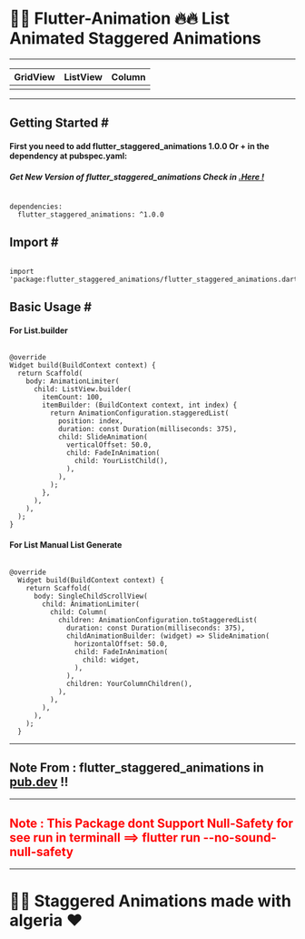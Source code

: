 <h1>🐱‍👤 Flutter-Animation 🔥🔥 List Animated Staggered Animations</h1>
<hr>

<table>
<thead>
<tr>
<th>GridView</th>
<th>ListView</th>
<th>Column</th>
</tr>
</thead>
<tbody>
<tr>
<td><img src="https://github.com/mobiten/flutter_staggered_animations/raw/master/assets/card_grid.gif?raw=true" alt=""></td>
  <td><img src="https://github.com/mobiten/flutter_staggered_animations/raw/master/assets/card_list.gif?raw=true" alt=""></td>
<td><img src="https://github.com/mobiten/flutter_staggered_animations/raw/master/assets/card_column.gif?raw=true" alt=""></td></tr>
</tbody>
</table>

<hr>
<h2>Getting Started #</h2>
<h4>First you need to add flutter_staggered_animations 1.0.0 Or + in the dependency at pubspec.yaml:</h4>
<h5>Get New Version of flutter_staggered_animations Check in <a href="https://pub.dev/packages/flutter_staggered_animations/install" > .Here !</a> </h5>
  
<pre><code>
dependencies:
  flutter_staggered_animations: ^1.0.0
</code></pre>
<h2>Import #</h2>
<pre><code>
import 'package:flutter_staggered_animations/flutter_staggered_animations.dart';
</code></pre>


<h2>Basic Usage #</h2>
<h4>For List.builder</h4>
<pre><code>
@override
Widget build(BuildContext context) {
  return Scaffold(
    body: AnimationLimiter(
      child: ListView.builder(
        itemCount: 100,
        itemBuilder: (BuildContext context, int index) {
          return AnimationConfiguration.staggeredList(
            position: index,
            duration: const Duration(milliseconds: 375),
            child: SlideAnimation(
              verticalOffset: 50.0,
              child: FadeInAnimation(
                child: YourListChild(),
              ),
            ),
          );
        },
      ),
    ),
  );
}
</code></pre>
<h4>For List <widget> Manual List Generate</h4>
<pre><code>
@override
  Widget build(BuildContext context) {
    return Scaffold(
      body: SingleChildScrollView(
        child: AnimationLimiter(
          child: Column(
            children: AnimationConfiguration.toStaggeredList(
              duration: const Duration(milliseconds: 375),
              childAnimationBuilder: (widget) => SlideAnimation(
                horizontalOffset: 50.0,
                child: FadeInAnimation(
                  child: widget,
                ),
              ),
              children: YourColumnChildren(),
            ),
          ),
        ),
      ),
    );
  }
</code></pre>
  
  <hr>
  <h2>
Note From : flutter_staggered_animations in <a href="https://pub.dev/packages/flutter_staggered_animations">pub.dev</a> !! </h2>
  <hr>
<h2 style="color:red" > Note : This Package dont Support Null-Safety for see run in terminall ==> flutter run --no-sound-null-safety </h2>
  <hr>
<h1>
🐱‍👤 Staggered Animations  made with algeria ❤
</h1>
